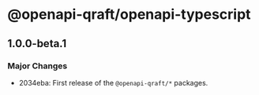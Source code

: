 # @openapi-qraft/openapi-typescript

## 1.0.0-beta.1

### Major Changes

- 2034eba: First release of the `@openapi-qraft/*` packages.
